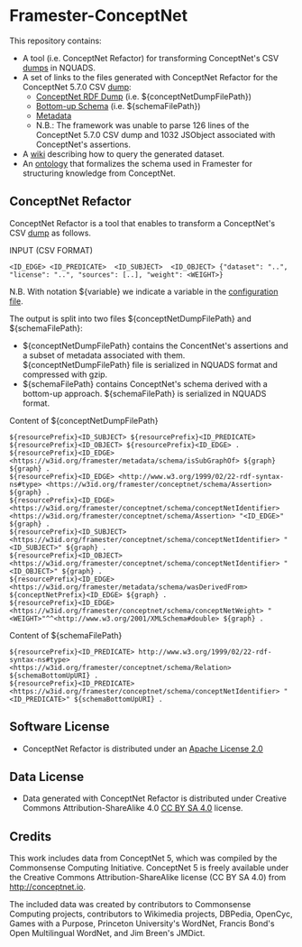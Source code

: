 # Framester-ConceptNet

This repository contains:
* A tool (i.e. ConceptNet Refactor) for transforming ConceptNet's CSV [dumps](https://github.com/commonsense/conceptnet5/wiki/Downloads#assertions) in NQUADS.
* A set of links to the files generated with ConceptNet Refactor for the ConceptNet 5.7.0 CSV [dump](https://s3.amazonaws.com/conceptnet/downloads/2019/edges/conceptnet-assertions-5.7.0.csv.gz):
  * [ConceptNet RDF Dump](http://etna.istc.cnr.it/framester3/conceptnet/5.7.0/conceptnet-assertion-5.7.0.nq.gz) (i.e. ${conceptNetDumpFilePath})
  * [Bottom-up Schema](http://etna.istc.cnr.it/framester3/conceptnet/5.7.0/conceptnet-assertion-5.7.0-schema.nq) (i.e. ${schemaFilePath})
  * [Metadata](http://etna.istc.cnr.it/framester3/conceptnet/5.7.0/metadata.nq)
  * N.B.: The framework was unable to parse 126 lines of the ConceptNet 5.7.0 CSV dump and 1032 JSObject associated with ConceptNet's assertions.
* A [wiki](https://github.com/luigi-asprino/framester-conceptnet/wiki) describing how to query the generated dataset.
* An [ontology](http://150.146.207.114/lode/extract?url=https%3A%2F%2Fraw.githubusercontent.com%2Fluigi-asprino%2Fframester-conceptnet%2Fmaster%2Fontology%2Flatest%2Fontology.owl&lang=en) that formalizes the schema used in Framester for structuring knowledge from ConceptNet.


## ConceptNet Refactor

ConceptNet Refactor is a tool that enables to transform a ConceptNet's CSV [dump](https://github.com/commonsense/conceptnet5/wiki/Downloads#assertions) as follows.


INPUT (CSV FORMAT)

```
<ID_EDGE> <ID_PREDICATE>  <ID_SUBJECT>  <ID_OBJECT> {"dataset": "..", "license": "..", "sources": [..], "weight": <WEIGHT>}
```

N.B. With notation ${variable} we indicate a variable in the [configuration file](https://github.com/luigi-asprino/framester-conceptnet/blob/master/src/main/resources/properties.properties).

The output is split into two files ${conceptNetDumpFilePath} and ${schemaFilePath}:
* ${conceptNetDumpFilePath} contains the ConcentNet's assertions and a subset of metadata associated with them. ${conceptNetDumpFilePath}  file is serialized in NQUADS format and compressed with gzip.
* ${schemaFilePath} contains ConceptNet's schema derived with a bottom-up approach. ${schemaFilePath} is serialized in NQUADS format. 

Content of ${conceptNetDumpFilePath} 
```
${resourcePrefix}<ID_SUBJECT> ${resourcePrefix}<ID_PREDICATE> ${resourcePrefix}<ID_OBJECT> ${resourcePrefix}<ID_EDGE> .
${resourcePrefix}<ID_EDGE> <https://w3id.org/framester/metadata/schema/isSubGraphOf> ${graph} ${graph} .
${resourcePrefix}<ID_EDGE> <http://www.w3.org/1999/02/22-rdf-syntax-ns#type> <https://w3id.org/framester/conceptnet/schema/Assertion> ${graph} .
${resourcePrefix}<ID_EDGE> <https://w3id.org/framester/conceptnet/schema/conceptNetIdentifier> <https://w3id.org/framester/conceptnet/schema/Assertion> "<ID_EDGE>" ${graph} .
${resourcePrefix}<ID_SUBJECT> <https://w3id.org/framester/conceptnet/schema/conceptNetIdentifier> "<ID_SUBJECT>" ${graph} .
${resourcePrefix}<ID_OBJECT> <https://w3id.org/framester/conceptnet/schema/conceptNetIdentifier> "<ID_OBJECT>" ${graph} .
${resourcePrefix}<ID_EDGE> <https://w3id.org/framester/metadata/schema/wasDerivedFrom> ${conceptNetPrefix}<ID_EDGE> ${graph} .
${resourcePrefix}<ID_EDGE> <https://w3id.org/framester/conceptnet/schema/conceptNetWeight> "<WEIGHT>"^^<http://www.w3.org/2001/XMLSchema#double> ${graph} .
```

Content of ${schemaFilePath}
```
${resourcePrefix}<ID_PREDICATE> http://www.w3.org/1999/02/22-rdf-syntax-ns#type> <https://w3id.org/framester/conceptnet/schema/Relation> ${schemaBottomUpURI} .
${resourcePrefix}<ID_PREDICATE> <https://w3id.org/framester/conceptnet/schema/conceptNetIdentifier> "<ID_PREDICATE>" ${schemaBottomUpURI} .
```

## Software License

* ConceptNet Refactor is distributed under an [Apache License 2.0](https://raw.githubusercontent.com/luigi-asprino/framester-conceptnet/master/Software-LICENSE)

## Data License

* Data generated with ConceptNet Refactor is distributed under Creative Commons Attribution-ShareAlike 4.0 [CC BY SA 4.0](https://creativecommons.org/licenses/by-sa/4.0/) license.

## Credits

This work includes data from ConceptNet 5, which was compiled by the
Commonsense Computing Initiative. ConceptNet 5 is freely available under
the Creative Commons Attribution-ShareAlike license (CC BY SA 4.0) from
http://conceptnet.io.

The included data was created by contributors to Commonsense Computing
projects, contributors to Wikimedia projects, DBPedia, OpenCyc, Games
with a Purpose, Princeton University's WordNet, Francis Bond's Open
Multilingual WordNet, and Jim Breen's JMDict.


